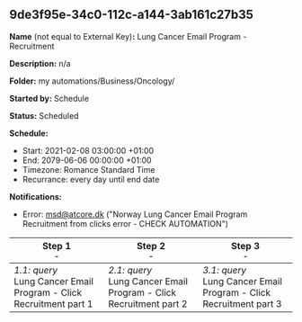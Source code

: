 ## 9de3f95e-34c0-112c-a144-3ab161c27b35

**Name** (not equal to External Key)**:** Lung Cancer Email Program - Recruitment

**Description:** n/a

**Folder:** my automations/Business/Oncology/

**Started by:** Schedule

**Status:** Scheduled

**Schedule:**

* Start: 2021-02-08 03:00:00 +01:00
* End: 2079-06-06 00:00:00 +01:00
* Timezone: Romance Standard Time
* Recurrance: every day until end date

**Notifications:**

* Error: msd@atcore.dk ("Norway Lung Cancer Email Program Recruitment from clicks error - CHECK AUTOMATION")

| Step 1<br>_<small>-</small>_ | Step 2<br>_<small>-</small>_ | Step 3<br>_<small>-</small>_ |
| --- | --- | --- |
| _1.1: query_<br>Lung Cancer Email Program - Click Recruitment part 1 | _2.1: query_<br>Lung Cancer Email Program - Click Recruitment part 2 | _3.1: query_<br>Lung Cancer Email Program - Click Recruitment part 3 |
